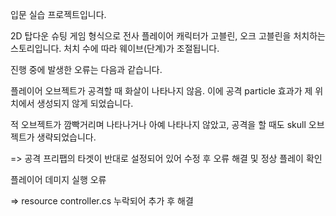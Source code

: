 입문 실습 프로젝트입니다. 

2D 탑다운 슈팅 게임 형식으로
전사 플레이어 캐릭터가 고블린, 오크 고블린을 처치하는 스토리입니다.
처치 수에 따라 웨이브(단계)가 조절됩니다.

진행 중에 발생한 오류는 다음과 같습니다.

플레이어 오브젝트가 공격할 때 화살이 나타나지 않음.
이에 공격 particle 효과가 제 위치에서 생성되지 않게 되었습니다.

적 오브젝트가 깜빡거리며 나타나거나 아예 나타나지 않았고, 
공격을 할 때도 skull 오브젝트가 생략되었습니다.

=> 공격 프리팹의 타겟이 반대로 설정되어 있어 수정 후 오류 해결 및 정상 플레이 확인
 
플레이어 데미지 실행 오류

=> resource controller.cs 누락되어 추가 후 해결
